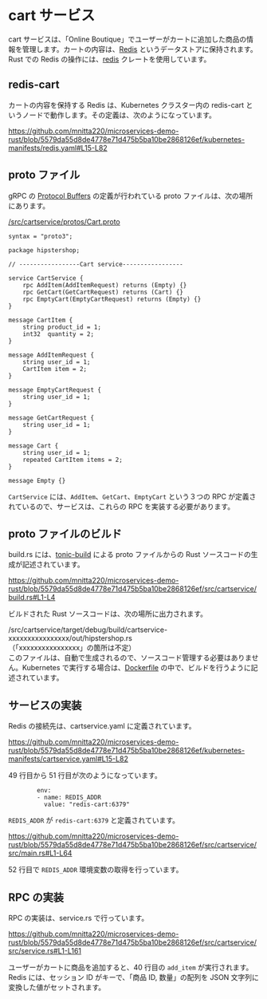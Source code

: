 # cart サービス

cart サービスは、「Online Boutique」でユーザーがカートに追加した商品の情報を管理します。カートの内容は、[Redis](https://redis.io/) というデータストアに保持されます。  
Rust での Redis の操作には、[redis](https://crates.io/crates/redis) クレートを使用しています。

## redis-cart

カートの内容を保持する Redis は、Kubernetes クラスター内の redis-cart というノードで動作します。その定義は、次のようになっています。

https://github.com/mnitta220/microservices-demo-rust/blob/5579da55d8de4778e71d475b5ba10be2868126ef/kubernetes-manifests/redis.yaml#L15-L82

## proto ファイル

gRPC の [Protocol Buffers](https://protobuf.dev/) の定義が行われている proto ファイルは、次の場所にあります。

[/src/cartservice/protos/Cart.proto](/src/cartservice/protos/Cart.proto)

```
syntax = "proto3";

package hipstershop;

// -----------------Cart service-----------------

service CartService {
    rpc AddItem(AddItemRequest) returns (Empty) {}
    rpc GetCart(GetCartRequest) returns (Cart) {}
    rpc EmptyCart(EmptyCartRequest) returns (Empty) {}
}

message CartItem {
    string product_id = 1;
    int32  quantity = 2;
}

message AddItemRequest {
    string user_id = 1;
    CartItem item = 2;
}

message EmptyCartRequest {
    string user_id = 1;
}

message GetCartRequest {
    string user_id = 1;
}

message Cart {
    string user_id = 1;
    repeated CartItem items = 2;
}

message Empty {}
```

`CartService` には、`AddItem`、`GetCart`、`EmptyCart` という３つの RPC が定義されているので、サービスは、これらの RPC を実装する必要があります。

## proto ファイルのビルド

build.rs には、[tonic-build](https://github.com/hyperium/tonic/tree/master/tonic-build) による proto ファイルからの Rust ソースコードの生成が記述されています。

https://github.com/mnitta220/microservices-demo-rust/blob/5579da55d8de4778e71d475b5ba10be2868126ef/src/cartservice/build.rs#L1-L4

ビルドされた Rust ソースコードは、次の場所に出力されます。

/src/cartservice/target/debug/build/cartservice-xxxxxxxxxxxxxxxx/out/hipstershop.rs  
（「xxxxxxxxxxxxxxxx」の箇所は不定）  
このファイルは、自動で生成されるので、ソースコード管理する必要はありません。Kubernetes で実行する場合は、[Dockerfile](/src/cartservice/Dockerfile) の中で、ビルドを行うように記述されています。

## サービスの実装

Redis の接続先は、cartservice.yaml に定義されています。

https://github.com/mnitta220/microservices-demo-rust/blob/5579da55d8de4778e71d475b5ba10be2868126ef/kubernetes-manifests/cartservice.yaml#L15-L82

49 行目から 51 行目が次のようになっています。

```
        env:
        - name: REDIS_ADDR
          value: "redis-cart:6379"
```

`REDIS_ADDR` が `redis-cart:6379` と定義されています。

https://github.com/mnitta220/microservices-demo-rust/blob/5579da55d8de4778e71d475b5ba10be2868126ef/src/cartservice/src/main.rs#L1-L64

52 行目で `REDIS_ADDR` 環境変数の取得を行っています。

## RPC の実装

RPC の実装は、service.rs で行っています。

https://github.com/mnitta220/microservices-demo-rust/blob/5579da55d8de4778e71d475b5ba10be2868126ef/src/cartservice/src/service.rs#L1-L161

ユーザーがカートに商品を追加すると、40 行目の `add_item` が実行されます。  
Redis には、セッション ID がキーで、「商品 ID, 数量」の配列を JSON 文字列に変換した値がセットされます。
